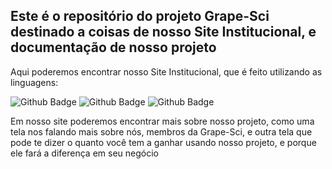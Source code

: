 <h2>Este é o repositório do projeto Grape-Sci destinado a coisas de nosso Site Institucional, e documentação de nosso projeto</h2>

<p>Aqui poderemos encontrar nosso Site Institucional, que é feito utilizando as linguagens:</p>


![Github Badge](https://img.shields.io/badge/HTML5-E34F26?style=for-the-badge&logo=html5&logoColor=white)
![Github Badge](https://img.shields.io/badge/CSS3-1572B6?style=for-the-badge&logo=css3&logoColor=white)
![Github Badge](https://img.shields.io/badge/JavaScript-323330?style=for-the-badge&logo=javascript&logoColor=F7DF1E)

<p>Em nosso site poderemos encontrar mais sobre nosso projeto, como uma tela nos falando mais sobre nós, membros da Grape-Sci, e outra tela que pode te dizer o quanto você tem a ganhar usando nosso projeto, 
  e porque ele fará a diferença em seu negócio</p>

